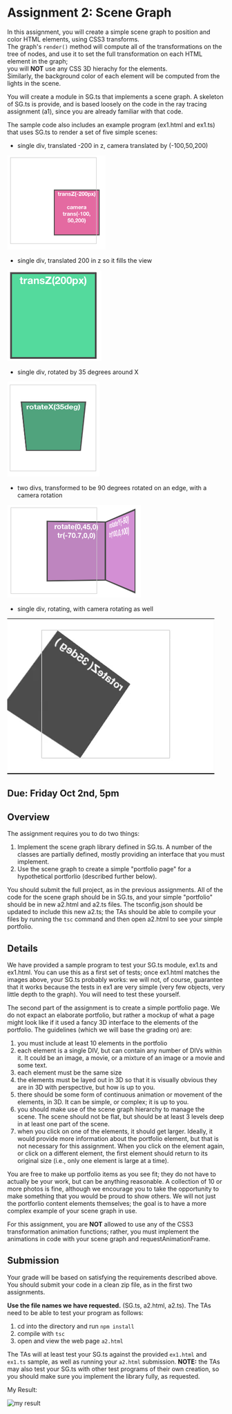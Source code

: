 # Assignment 2: Scene Graph

In this assignment, you will create a simple scene graph to position and color HTML elements,
using CSS3 transforms.  
The graph's ```render()``` method will compute all of the transformations on the tree of nodes, 
and  use it to set the full transformation on each HTML element in the graph;  
you will **NOT** use any CSS 3D hierachy for the elements.  
Similarly, the background color of each element will be computed from the lights in the scene.

You will create a module in SG.ts that implements a scene graph.  A skeleton of SG.ts is provide,
and is based loosely on the code in the ray tracing assignment (a1), since you are already 
familiar with that code.
 
The sample code also includes an example program (ex1.html and ex1.ts) that uses SG.ts to render a set of five simple
scenes:

- single div, translated -200 in z, camera translated by (-100,50,200)

![scene 1](images/ex1a.png)

- single div, translated 200 in z so it fills the view

![scene 2](images/ex1b.png)

- single div, rotated by 35 degrees around X

![scene 3](images/ex1c.png)

- two divs, transformed to be 90 degrees rotated on an edge, with a camera rotation

![scene 1](images/ex1d.png)

- single div, rotating, with camera rotating as well

![scene 1](images/ex1e.gif)

## Due: Friday Oct 2nd, 5pm

## Overview 

The assignment requires you to do two things:

1. Implement the scene graph library defined in SG.ts.  A number of the classes are partially defined, mostly providing an interface that you must implement.  
2. Use the scene graph to create a simple "portfolio page" for a hypothetical portforlio (described further below).

You should submit the full project, as in the previous assignments.  All of the code for the scene graph should be in SG.ts, and your simple "portfolio" should be in new a2.html and a2.ts files.  The tsconfig.json should be updated to include this new a2.ts;  the TAs should be able to compile your files by running the ```tsc``` command and then open a2.html to see your simple portfolio.

## Details

We have provided a sample program to test your SG.ts module, ex1.ts and ex1.html.  You can use this as a first set of tests;  once ex1.html matches the images above, your SG.ts probably works:  we will not, of course, guarantee that it works because the tests in ex1 are very simple (very few objects, very little depth to the graph).  You will need to test these yourself.

The second part of the assignment is to create a simple portfolio page.  We do not expact an elaborate portfolio, but rather a mockup of what a page might look like if it used a fancy 3D interface to the elements of the portfolio.  The guidelines (which we will base the grading on) are:

1. you must include at least 10 elements in the portfolio
2. each element is a single DIV, but can contain any number of DIVs within it.  It could be an image, a movie, or a mixture of an image or a movie and some text.
3. each element must be the same size
4. the elements must be layed out in 3D so that it is visually obvious they are in 3D with perspective, but how is up to you.
5. there should be some form of continuous animation or movement of the elements, in 3D.  It can be simple, or complex;  it is up to you. 
6. you should make use of the scene graph hierarchy to manage the scene.  The scene should not be flat, but should be at least 3 levels deep in at least one part of the scene.
6. when you click on one of the elements, it should get larger.  Ideally, it would provide more information about the portfolio element, but that is not necessary for this assignment.  When you click on the element again, or click on a different element, the first element should return to its original size (i.e., only one element is large at a time).

You are free to make up portfolio items as you see fit;  they do not have to actually be your work, but can be anything reasonable.  A collection of 10 or more photos is fine, although we encourage you to take the opportunity to make something that you would be proud to show others.  We will not just the portforlio content elements themselves; the goal is to have a more complex example of your scene graph in use.

For this assignment, you are **NOT** allowed to use any of the CSS3 transformation animation functions;  rather, you must implement the animations in code with your scene graph and requestAnimationFrame.

## Submission

Your grade will be based on satisfying the requirements described above.  You should submit your code in a clean zip file, as in the first two assignments.

**Use the file names we have requested.** (SG.ts, a2.html, a2.ts).  The TAs need to be able to test your program as follows:

1. cd into the directory and run ```npm install```
2. compile with ```tsc```
3. open and view the web page ```a2.html```

The TAs will at least test your SG.ts against the provided ```ex1.html``` and ```ex1.ts``` sample, as 
well as running your ```a2.html``` submission.  **NOTE:** the TAs may also test your SG.ts with other test programs of their own creation, so you should make sure you implement the library fully, as requested.  


My Result:

![my result](result.gif)